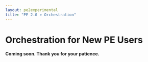 ```yaml
---
layout: pe2experimental
title: "PE 2.0 » Orchestration"
---
```


Orchestration for New PE Users
=====

**Coming soon. Thank you for your patience.**
